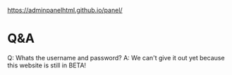 https://adminpanelhtml.github.io/panel/

# Q&A
Q: Whats the username and password?
A: We can't give it out yet because this website is still in BETA!
